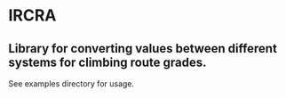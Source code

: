 # IRCRA

## Library for converting values between different systems for climbing route grades.

See examples directory for usage.
